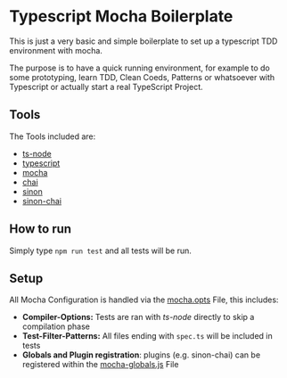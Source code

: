 # Typescript Mocha Boilerplate
This is just a very basic and simple boilerplate to set up a typescript TDD environment with mocha. 

The purpose is to have a quick running environment, for example to do some prototyping, learn TDD, Clean Coeds, Patterns or whatsoever with Typescript or actually start a real TypeScript Project.

## Tools
The Tools included are:

- [ts-node](https://github.com/TypeStrong/ts-node)
- [typescript](https://github.com/Microsoft/TypeScript)
- [mocha](https://mochajs.org/)
- [chai](http://chaijs.com/)
- [sinon](http://sinonjs.org/)
- [sinon-chai](https://github.com/domenic/sinon-chai)

## How to run
Simply type `npm run test` and all tests will be run.

## Setup
All Mocha Configuration is handled via the [mocha.opts](./mocha.opts) File, this includes:
- **Compiler-Options:** Tests are ran with *ts-node* directly to skip a compilation phase
- **Test-Filter-Patterns:** All files ending with `spec.ts` will be included in tests
- **Globals and Plugin registration**: plugins (e.g. sinon-chai) can be registered within the [mocha-globals.js](./test/mocha-globals.js) File
